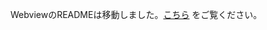

WebviewのREADMEは移動しました。[こちら](https://github.com/adjust/ios_sdk/blob/master/doc/japanese/web_views_ja.md) をご覧ください。 